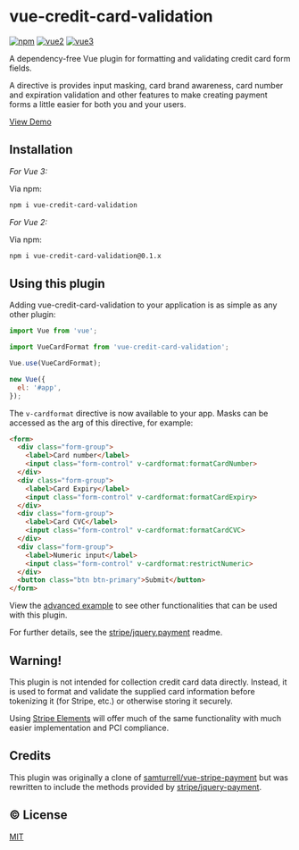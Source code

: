 # vue-credit-card-validation

[![npm](https://img.shields.io/npm/v/vue-credit-card-validation.svg)](https://www.npmjs.com/package/vue-credit-card-validation)
[![vue2](https://img.shields.io/badge/vue-2.x-brightgreen.svg)](https://vuejs.org/)
[![vue3](https://img.shields.io/badge/vue-3.x-brightgreen.svg)](https://vuejs.org/)

A dependency-free Vue plugin for formatting and validating credit card form fields.

A directive is provides input masking, card brand awareness, card number and expiration validation and other features to make creating payment forms a little easier for both you and your users.

[View Demo](https://wuori.github.io/vue-credit-card-validation/example/)

## Installation

*For Vue 3:* 

Via npm:
```sh
npm i vue-credit-card-validation
```

*For Vue 2:*

Via npm:
```sh
npm i vue-credit-card-validation@0.1.x
```

## Using this plugin

Adding vue-credit-card-validation to your application is as simple as any other plugin:

```js
import Vue from 'vue';

import VueCardFormat from 'vue-credit-card-validation';

Vue.use(VueCardFormat);

new Vue({
  el: '#app',
});
```

The `v-cardformat` directive is now available to your app. Masks can be accessed as the arg of this directive, for example:

```html
<form>
  <div class="form-group">
    <label>Card number</label>
    <input class="form-control" v-cardformat:formatCardNumber>
  </div>
  <div class="form-group">
    <label>Card Expiry</label>
    <input class="form-control" v-cardformat:formatCardExpiry>
  </div>
  <div class="form-group">
    <label>Card CVC</label>
    <input class="form-control" v-cardformat:formatCardCVC>
  </div>
  <div class="form-group">
    <label>Numeric input</label>
    <input class="form-control" v-cardformat:restrictNumeric>
  </div>
  <button class="btn btn-primary">Submit</button>
</form>
```

View the [advanced example](https://wuori.github.io/vue-credit-card-validation/example/) to see other functionalities that can be used with this plugin.
 
For further details, see the [stripe/jquery.payment](https://github.com/stripe/jquery.payment) readme.

## Warning!

This plugin is not intended for collection credit card data directly. Instead, it is used to format and validate the supplied card information before tokenizing it (for Stripe, etc.) or otherwise storing it securely.

Using [Stripe Elements](https://stripe.com/docs/stripe-js/elements/quickstart) will offer much of the same functionality with much easier implementation and PCI compliance.

## Credits

This plugin was originally a clone of [samturrell/vue-stripe-payment](https://github.com/samturrell/vue-stripe-payment) but was rewritten to include the methods provided by [stripe/jquery-payment](https://github.com/stripe/jquery.payment).

## :copyright: License

[MIT](http://opensource.org/licenses/MIT)
